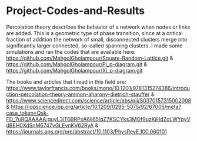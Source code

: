 # Project-Codes-and-Results
Percolation theory describes the behavior of a network when nodes or links are added. This is a geometric type of phase transition, since at a critical fraction of addition the network of small, disconnected clusters merge into significantly larger connected, so-called spanning clusters.
I made some simulations and ran the codes that are available here:
https://github.com/MahgolGholampour/Square-Random-Lattice.git
&
https://github.com/MahgolGholampour/Pi_p-diagram.git
&
https://github.com/MahgolGholampour/Xi_p-diagram.git


The books and articles that I read in this field are:
https://www.taylorfrancis.com/books/mono/10.1201/9781315274386/introduction-percolation-theory-ammon-aharony-dietrich-stauffer
&
https://www.sciencedirect.com/science/article/abs/pii/S0370157315002008
&
https://iopscience.iop.org/article/10.1209/0295-5075/92/67005/meta?casa_token=Qsk-FD_7uRQAAAAA:guyL3iT6BRPxA6lj65IqZ7KSCYks3MOf9uzKjHdZoLWYpyVdBEH0XdSnM6747vGLEvnKV62RyA
&
https://journals.aps.org/pre/abstract/10.1103/PhysRevE.100.060101
